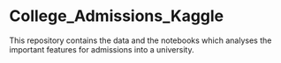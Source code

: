 # College_Admissions_Kaggle
This repository contains the data and the notebooks which analyses the important features for admissions into a university.
